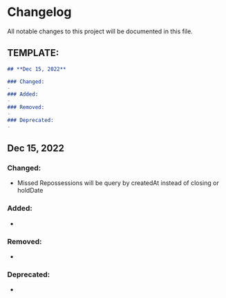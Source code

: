 # Changelog

All notable changes to this project will be documented in this file.

## TEMPLATE:

```markdown
## **Dec 15, 2022**

### Changed:
- 
### Added:
- 
### Removed:
- 
### Deprecated:
- 
```

## **Dec 15, 2022**

### Changed:

- Missed Repossessions will be query by createdAt instead of closing or holdDate

### Added:
-
### Removed:
-
### Deprecated:
-
